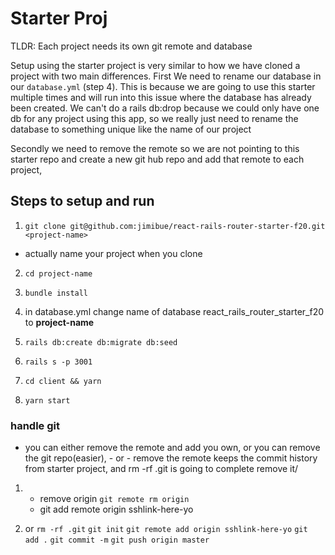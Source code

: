 # Starter Proj
TLDR: Each project needs its own git remote and database

Setup using the starter project is very similar to how we have cloned a project with two main differences.  First We need to rename our database in our `database.yml` (step 4).  This is because we are going to use this starter multiple times and will run into this issue where the database has already been created.  We can't do a rails db:drop because we could only have one db for any project using this app, so we really just need to rename the database to something unique like the name of our project

Secondly we need to remove the remote so we are not pointing to this starter repo and create a new git hub repo and add that remote to each project,



## Steps to setup and run

1. `git clone git@github.com:jimibue/react-rails-router-starter-f20.git <project-name>`
  - actually name your project when you clone

2. `cd project-name`
3. `bundle install`
4. in database.yml change name of database react_rails_router_starter_f20 to **project-name**
5. `rails db:create db:migrate db:seed`
6. `rails s -p 3001`

7. `cd client && yarn`
8. `yarn start`

### handle git

- you can either remove the remote and add you own, or you can remove the git repo(easier), - or - remove the
  remote keeps the commit history from starter project, and rm -rf .git is going to complete remove
  it/

1.  - remove origin `git remote rm origin`
    - git add remote origin sshlink-here-yo

2.  or
    `rm -rf .git`
    `git init`
    `git remote add origin sshlink-here-yo`
    `git add .`
    `git commit -m`
    `git push origin master`
